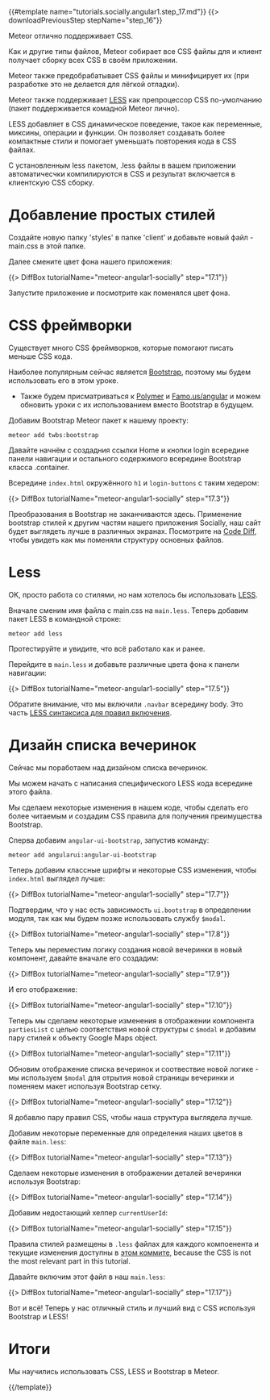 {{#template name="tutorials.socially.angular1.step_17.md"}}
{{> downloadPreviousStep stepName="step_16"}}

Meteor отлично поддерживает CSS.

Как и другие типы файлов, Meteor собирает все CSS файлы для и клиент получает сборку всех CSS в своём приложении.

Meteor также предобрабатывает CSS файлы и минифицирует их (при разработке это не делается для лёгкой отладки).

Meteor также поддерживает [LESS](http://lesscss.org/) как препроцессор CSS по-умолчанию (пакет поддерживается комадной Meteor лично).

LESS добавляет в СSS динамическое поведение, такое как переменные, миксины, операции и функции. Он позволяет создавать более компактные стили и помогает уменьшать повторения кода  в CSS файлах.

С установленным less пакетом, .less файлы в вашем приложении автоматичесчки компилируются в CSS и результат включается в клиентскую CSS сборку.

# Добавление простых стилей

Создайте новую папку 'styles' в папке 'client' и добавьте новый файл - main.css в этой папке.

Далее смените цвет фона нашего приложения:

{{> DiffBox tutorialName="meteor-angular1-socially" step="17.1"}}

Запустите приложение и посмотрите как поменялся цвет фона.

# CSS фреймворки

Существует много CSS фреймворков, которые помогают писать меньше CSS кода.

Наиболее популярным сейчас является [Bootstrap](http://getbootstrap.com/), поэтому мы будем использовать его в этом уроке.

* Также будем  присматриваться к [Polymer](https://www.polymer-project.org/) и [Famo.us/angular](http://famo.us/integrations/angular) и можем обновить уроки с их использованием вместо Bootstrap в будущем.

Добавим Bootstrap Meteor пакет к нашему проекту:

    meteor add twbs:bootstrap


Давайте начнём с создадния ссылки Home и кнопки login всередине панели навигации и остального содержимого всередине Bootstrap класса .container.

Всередине `index.html` окружённого `h1` и `login-buttons` с таким хедером:

{{> DiffBox tutorialName="meteor-angular1-socially" step="17.3"}}

Преобразования в Bootstrap не заканчиваются здесь. Применение bootstrap стилей к другим частям нашего приложения Socially, наш сайт будет выглядеть лучше в различных экранах. Посмотрите на [Code Diff](https://github.com/Urigo/meteor-angular-socially/compare/step_16...step_17), чтобы увидеть как мы поменяли структуру основных файлов.

# Less

OK, просто работа со стилями, но нам хотелось бы использовать [LESS](http://lesscss.org/).

Вначале сменим имя файла с main.css на `main.less`. Теперь добавим пакет LESS в командной строке:

    meteor add less

Протестируйте и увидите, что всё работало как и ранее.

Перейдите в `main.less` и добавьте различные цвета фона к панели навигации:

{{> DiffBox tutorialName="meteor-angular1-socially" step="17.5"}}


Обратите внимание, что мы включили `.navbar` всередину body. Это часть [LESS синтаксиса для правил включения](http://lesscss.org/features/#features-overview-feature-nested-rules).

# Дизайн списка вечеринок

Сейчас мы поработаем над дизайном списка вечеринок.

Мы можем начать с написания специфического LESS кода всередине этого файла.

Мы сделаем некоторые изменения в нашем коде, чтобы сделать его более читаемым и создадим CSS правила для получения преимущества Bootstrap.

Сперва добавим `angular-ui-bootstrap`, запустив команду:

    meteor add angularui:angular-ui-bootstrap

Теперь добавим классные шрифты и некоторые CSS изменения, чтобы `index.html` выглядел лучше:

{{> DiffBox tutorialName="meteor-angular1-socially" step="17.7"}}

Подтвердим, что у нас есть зависимость `ui.bootstrap` в определении модуля, так как мы будем позже использовать службу `$modal`.

{{> DiffBox tutorialName="meteor-angular1-socially" step="17.8"}}

Теперь мы переместим логику создания новой вечеринки в новый компонент, давайте вначале его создадим:

{{> DiffBox tutorialName="meteor-angular1-socially" step="17.9"}}

И его отображение:

{{> DiffBox tutorialName="meteor-angular1-socially" step="17.10"}}

Теперь мы сделаем некоторые изменения в отображении компонента `partiesList` с целью соответствия новой структуры с `$modal` и добавим пару стилей к объекту Google Maps object.

{{> DiffBox tutorialName="meteor-angular1-socially" step="17.11"}}

Обновим отображение списка вечеринок и соотвествие новой логике - мы используем `$modal` для отрытия новой страницы вечеринки и поменяем макет используя Bootstrap сетку.

{{> DiffBox tutorialName="meteor-angular1-socially" step="17.12"}}

Я добавлю пару правил CSS, чтобы наша структура выглядела лучше.

Добавим некоторые переменные для определения наших цветов в файле `main.less`:

{{> DiffBox tutorialName="meteor-angular1-socially" step="17.13"}}

Сделаем некоторые изменения в отображении деталей вечеринки используя Bootstrap:

{{> DiffBox tutorialName="meteor-angular1-socially" step="17.14"}}

Добавим недостающий хелпер `currentUserId`:

{{> DiffBox tutorialName="meteor-angular1-socially" step="17.15"}}

Правила стилей размещены в `.less` файлах для каждого компоенента и текущие изменения доступны в [этом коммите](https://github.com/Urigo/meteor-angular-socially/commit/a261d7f1126cdde64194dc2fdcc7946940c9a56d), because the CSS is not the most relevant part in this tutorial.

Давайте включим этот файл в наш `main.less`:

{{> DiffBox tutorialName="meteor-angular1-socially" step="17.17"}}

Вот и всё! Теперь у нас отличный стиль и лучший вид с CSS используя Bootstrap и LESS!

# Итоги

Мы научились использовать CSS, LESS и Bootstrap в Meteor.

{{/template}}